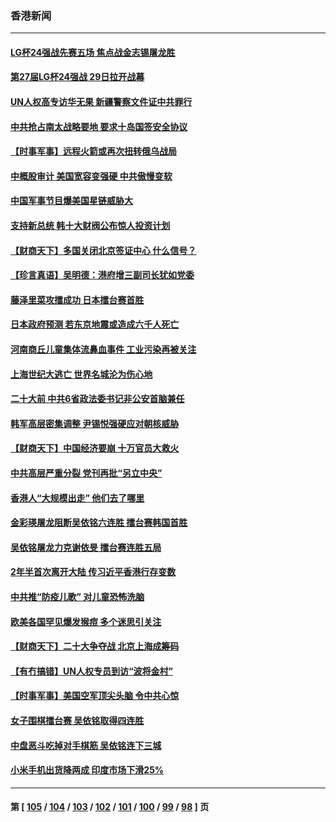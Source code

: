 ### 香港新闻
---
#### [LG杯24强战先赛五场 焦点战金志锡屠龙胜](../../pages/ncid1349362/n13748135.md) 
#### [第27届LG杯24强战 29日拉开战幕](../../pages/ncid1349362/n13748121.md) 
#### [UN人权高专访华无果 新疆警察文件证中共罪行](../../pages/ncid1349362/n13748112.md) 
#### [中共抢占南太战略要地 要求十岛国签安全协议](../../pages/ncid1349362/n13748106.md) 
#### [【时事军事】远程火箭或再次扭转俄乌战局](../../pages/ncid1349362/n13747713.md) 
#### [中概股审计 美国宽容变强硬 中共傲慢变软](../../pages/ncid1349362/n13747819.md) 
#### [中国军事节目爆美国星链威胁大](../../pages/ncid1349362/n13747800.md) 
#### [支持新总统 韩十大财阀公布惊人投资计划](../../pages/ncid1349362/n13747766.md) 
#### [【财商天下】多国关闭北京签证中心 什么信号？](../../pages/ncid1349362/n13747687.md) 
#### [【珍言真语】吴明德：港府增三副司长犹如党委](../../pages/ncid1349362/n13747622.md) 
#### [藤泽里菜攻擂成功 日本擂台赛首胜](../../pages/ncid1349362/n13747510.md) 
#### [日本政府预测 若东京地震或造成六千人死亡](../../pages/ncid1349362/n13747146.md) 
#### [河南商丘儿童集体流鼻血事件 工业污染再被关注](../../pages/ncid1349362/n13747065.md) 
#### [上海世纪大逃亡 世界名城沦为伤心地](../../pages/ncid1349362/n13747294.md) 
#### [二十大前 中共6省政法委书记非公安首脑兼任](../../pages/ncid1349362/n13747269.md) 
#### [韩军高层密集调整 尹锡悦强硬应对朝核威胁](../../pages/ncid1349362/n13747246.md) 
#### [【财商天下】中国经济要崩 十万官员大救火](../../pages/ncid1349362/n13746961.md) 
#### [中共高层严重分裂 党刊再批“另立中央”](../../pages/ncid1349362/n13747012.md) 
#### [香港人“大规模出走” 他们去了哪里](../../pages/ncid1349362/n13746849.md) 
#### [金彩瑛屠龙阻断吴依铭六连胜 擂台赛韩国首胜](../../pages/ncid1349362/n13746947.md) 
#### [吴依铭屠龙力克谢依旻 擂台赛连胜五局](../../pages/ncid1349362/n13746939.md) 
#### [2年半首次离开大陆 传习近平香港行存变数](../../pages/ncid1349362/n13746876.md) 
#### [中共推“防疫儿歌” 对儿童恐怖洗脑](../../pages/ncid1349362/n13746244.md) 
#### [欧美各国罕见爆发猴痘 多个迷思引关注](../../pages/ncid1349362/n13746210.md) 
#### [【财商天下】二十大争夺战 北京上海成筹码](../../pages/ncid1349362/n13746129.md) 
#### [【有冇搞错】UN人权专员到访“波将金村”](../../pages/ncid1349362/n13745359.md) 
#### [【时事军事】美国空军顶尖头脑 令中共心惊](../../pages/ncid1349362/n13745220.md) 
#### [女子围棋擂台赛 吴依铭取得四连胜](../../pages/ncid1349362/n13745871.md) 
#### [中盘恶斗吃掉对手棋筋 吴依铭连下三城](../../pages/ncid1349362/n13745589.md) 
#### [小米手机出货降两成 印度市场下滑25%](../../pages/ncid1349362/n13745576.md) 

---
#### 第 [ [105](./105.md) / [104](./104.md) / [103](./103.md) / [102](./102.md) / [101](./101.md) / [100](./100.md) / [99](./99.md) / [98](./98.md) ] 页
